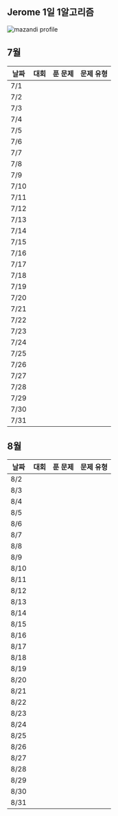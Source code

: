 ## Jerome 1일 1알고리즘

![mazandi profile](http://mazandi.herokuapp.com/api?handle=third1234&theme=dark)

## 7월

| 날짜   | 대회 | 푼 문제 | 문제 유형 |
|------|----|------|-------|
| 7/1  |    |      |       |
| 7/2  |    |      |       |
| 7/3  |    |      |       |
| 7/4  |    |      |       |
| 7/5  |    |      |       |
| 7/6  |    |      |       |
| 7/7  |    |      |       |
| 7/8  |    |      |       |
| 7/9  |    |      |       |
| 7/10 |    |      |       |
| 7/11 |    |      |       |
| 7/12 |    |      |       |
| 7/13 |    |      |       |
| 7/14 |    |      |       |
| 7/15 |    |      |       |
| 7/16 |    |      |       |
| 7/17 |    |      |       |
| 7/18 |    |      |       |
| 7/19 |    |      |       |
| 7/20 |    |      |       |
| 7/21 |    |      |       |
| 7/22 |    |      |       |
| 7/23 |    |      |       |
| 7/24 |    |      |       |
| 7/25 |    |      |       |
| 7/26 |    |      |       |
| 7/27 |    |      |       |
| 7/28 |    |      |       |
| 7/29 |    |      |       |
| 7/30 |    |      |       |
| 7/31 |    |      |       |

## 8월

| 날짜   | 대회 | 푼 문제 | 문제 유형 |
|------|----|------|-------|
| 8/2  |    |      |       |
| 8/3  |    |      |       |
| 8/4  |    |      |       |
| 8/5  |    |      |       |
| 8/6  |    |      |       |
| 8/7  |    |      |       |
| 8/8  |    |      |       |
| 8/9  |    |      |       |
| 8/10 |    |      |       |
| 8/11 |    |      |       |
| 8/12 |    |      |       |
| 8/13 |    |      |       |
| 8/14 |    |      |       |
| 8/15 |    |      |       |
| 8/16 |    |      |       |
| 8/17 |    |      |       |
| 8/18 |    |      |       |
| 8/19 |    |      |       |
| 8/20 |    |      |       |
| 8/21 |    |      |       |
| 8/22 |    |      |       |
| 8/23 |    |      |       |
| 8/24 |    |      |       |
| 8/25 |    |      |       |
| 8/26 |    |      |       |
| 8/27 |    |      |       |
| 8/28 |    |      |       |
| 8/29 |    |      |       |
| 8/30 |    |      |       |
| 8/31 |    |      |       |
